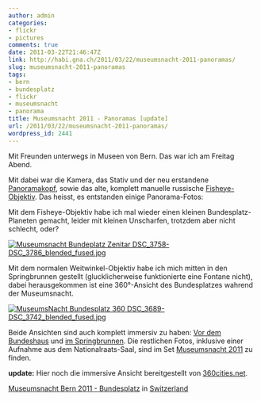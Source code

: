 ```yaml
---
author: admin
categories:
- flickr
- pictures
comments: true
date: 2011-03-22T21:46:47Z
link: http://habi.gna.ch/2011/03/22/museumsnacht-2011-panoramas/
slug: museumsnacht-2011-panoramas
tags:
- bern
- bundesplatz
- flickr
- museumsnacht
- panorama
title: Museumsnacht 2011 - Panoramas [update]
url: /2011/03/22/museumsnacht-2011-panoramas/
wordpress_id: 2441
---
```


Mit Freunden unterwegs in Museen von Bern. Das war ich am Freitag Abend.




Mit dabei war die Kamera, das Stativ und der neu erstandene [Panoramakopf](http://www.panorama-hardware.de/), sowie das alte, komplett manuelle russische [Fisheye-Objektiv](http://www.kenrockwell.com/zenit/zenitar-16mm.htm). Das heisst, es entstanden einige Panorama-Fotos:




Mit dem Fisheye-Objektiv habe ich mal wieder einen kleinen Bundesplatz-Planeten gemacht, leider mit kleinen Unscharfen, trotzdem aber nicht schlecht, oder?




[![Museumsnacht Bundeplatz Zenitar DSC_3758-DSC_3786_blended_fused.jpg](http://habi.gna.ch/wp-content/uploads/2011/03/Museumsnacht-Bundeplatz-Zenitar-DSC_3758-DSC_3786_blended_fused-tm.jpg)](http://habi.gna.ch/wp-content/uploads/2011/03/Museumsnacht-Bundeplatz-Zenitar-DSC_3758-DSC_3786_blended_fused.jpg)

  



Mit dem normalen Weitwinkel-Objektiv habe ich mich mitten in den Springbrunnen gestellt (glucklicherweise funktionierte eine Fontane nicht), dabei herausgekommen ist eine 360°-Ansicht des Bundesplatzes wahrend der Museumsnacht.




[![MuseumsNacht Bundesplatz 360 DSC_3689-DSC_3742_blended_fused.jpg](http://habi.gna.ch/wp-content/uploads/2011/03/MuseumsNacht-Bundesplatz-360-DSC_3689-DSC_3742_blended_fused-tm.jpg)](http://habi.gna.ch/wp-content/uploads/2011/03/MuseumsNacht-Bundesplatz-360-DSC_3689-DSC_3742_blended_fused.jpg)

  



Beide Ansichten sind auch komplett immersiv zu haben: [Vor dem Bundeshaus](http://habi.gna.ch/panoramas/museumsnacht_zenitar.html) und [im Springbrunnen](http://habi.gna.ch/panoramas/museumsnacht.html). Die restlichen Fotos, inklusive einer Aufnahme aus dem Nationalraats-Saal, sind im Set [Museumsnacht 2011](http://grobmotoriker.ch/fotos/index.php?type=sets&setId=72157626188865553) zu finden.



**update:**
Hier noch die immersive Ansicht bereitgestellt von [360cities.net](http://www.360cities.net/image/museumsnacht-bern-2011-bundesplatz#11.10,-15.20,70.0).
  
[Museumsnacht Bern 2011 - Bundesplatz](http://www.360cities.net/image/museumsnacht-bern-2011-bundesplatz) in [Switzerland](http://www.360cities.net/area/switzerland)
